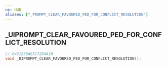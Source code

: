 ```yaml
---
ns: HUD
aliases: ["_PROMPT_CLEAR_FAVOURED_PED_FOR_CONFLICT_RESOLUTION"]
---
```

## _UIPROMPT_CLEAR_FAVOURED_PED_FOR_CONFLICT_RESOLUTION

```c
// 0x51259AE5C72D4A1B
void _UIPROMPT_CLEAR_FAVOURED_PED_FOR_CONFLICT_RESOLUTION();
```

